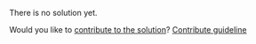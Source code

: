 
There is no solution yet.

Would you like to [contribute to the solution](https://github.com/BFEdev/BFE.dev-solutions/blob/main/quiz/function_en.md)? [Contribute guideline](https://github.com/BFEdev/BFE.dev-solutions#how-to-contribute)
